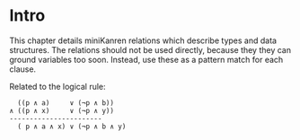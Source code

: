# Intro

This chapter details miniKanren relations which describe types and data structures. The relations should not be used directly, because they they can ground variables too soon. Instead, use these as a pattern match for each clause.

Related to the logical rule:

```
  ((p ∧ a)     ∨ (¬p ∧ b))
∧ ((p ∧ x)     ∨ (¬p ∧ y))
-----------------------
  ( p ∧ a ∧ x) ∨ (¬p ∧ b ∧ y)
```